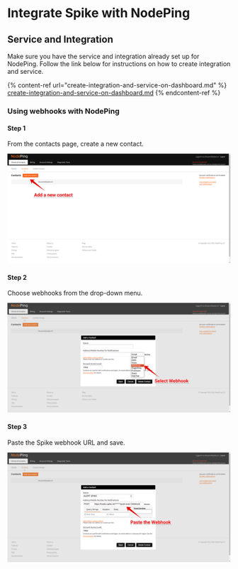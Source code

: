 # Integrate Spike with NodePing

## Service and Integration

Make sure you have the service and integration already set up for NodePing. Follow the link below for instructions on how to create integration and service.

{% content-ref url="create-integration-and-service-on-dashboard.md" %}
[create-integration-and-service-on-dashboard.md](create-integration-and-service-on-dashboard.md)
{% endcontent-ref %}

### Using webhooks with NodePing

#### Step 1

From the contacts page, create a new contact.

![](<../.gitbook/assets/image (118) (3) (2).png>)

#### Step 2

Choose webhooks from the drop-down menu.

![](<../.gitbook/assets/image (85).png>)

#### Step 3

Paste the Spike webhook URL and save.

![](<../.gitbook/assets/image (86).png>)

